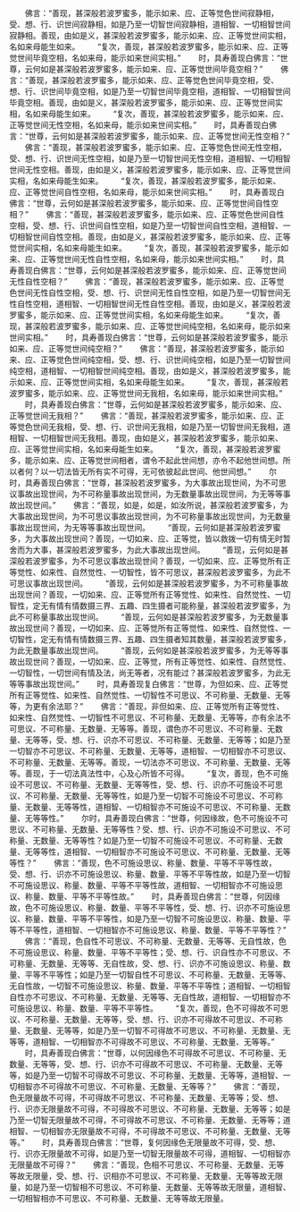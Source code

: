 <!-- { "loadSidebar": true } -->
　　佛言：“善现，甚深般若波罗蜜多，能示如来、应、正等觉色世间寂静相，受、想、行、识世间寂静相，如是乃至一切智世间寂静相，道相智、一切相智世间寂静相。善现，由如是义，甚深般若波罗蜜多，能示如来、应、正等觉世间实相，名如来母能生如来。
　　“复次，善现，甚深般若波罗蜜多，能示如来、应、正等觉世间毕竟空相，名如来母，能示如来世间实相。”
　　时，具寿善现白佛言：“世尊，云何如是甚深般若波罗蜜多，能示如来、应、正等觉世间毕竟空相？”
　　佛言：“善现，甚深般若波罗蜜多，能示如来、应、正等觉色世间毕竟空相，受、想、行、识世间毕竟空相，如是乃至一切智世间毕竟空相，道相智、一切相智世间毕竟空相。善现，由如是义，甚深般若波罗蜜多，能示如来、应、正等觉世间实相，名如来母能生如来。
　　“复次，善现，甚深般若波罗蜜多，能示如来、应、正等觉世间无性空相，名如来母，能示如来世间实相。”
　　时，具寿善现白佛言：“世尊，云何如是甚深般若波罗蜜多，能示如来、应、正等觉世间无性空相？”
　　佛言：“善现，甚深般若波罗蜜多，能示如来、应、正等觉色世间无性空相，受、想、行、识世间无性空相，如是乃至一切智世间无性空相，道相智、一切相智世间无性空相。善现，由如是义，甚深般若波罗蜜多，能示如来、应、正等觉世间实相，名如来母能生如来。
　　“复次，善现，甚深般若波罗蜜多，能示如来、应、正等觉世间自性空相，名如来母，能示如来世间实相。”
　　时，具寿善现白佛言：“世尊，云何如是甚深般若波罗蜜多，能示如来、应、正等觉世间自性空相？”
　　佛言：“善现，甚深般若波罗蜜多，能示如来、应、正等觉色世间自性空相，受、想、行、识世间自性空相，如是乃至一切智世间自性空相，道相智、一切相智世间自性空相。善现，由如是义，甚深般若波罗蜜多，能示如来、应、正等觉世间实相，名如来母能生如来。
　　“复次，善现，甚深般若波罗蜜多，能示如来、应、正等觉世间无性自性空相，名如来母，能示如来世间实相。”
　　时，具寿善现白佛言：“世尊，云何如是甚深般若波罗蜜多，能示如来、应、正等觉世间无性自性空相？”
　　佛言：“善现，甚深般若波罗蜜多，能示如来、应、正等觉色世间无性自性空相，受、想、行、识世间无性自性空相，如是乃至一切智世间无性自性空相，道相智、一切相智世间无性自性空相。善现，由如是义，甚深般若波罗蜜多，能示如来、应、正等觉世间实相，名如来母能生如来。
　　“复次，善现，甚深般若波罗蜜多，能示如来、应、正等觉世间纯空相，名如来母，能示如来世间实相。”
　　时，具寿善现白佛言：“世尊，云何如是甚深般若波罗蜜多，能示如来、应、正等觉世间纯空相？”
　　佛言：“善现，甚深般若波罗蜜多，能示如来、应、正等觉色世间纯空相，受、想、行、识世间纯空相，如是乃至一切智世间纯空相，道相智、一切相智世间纯空相。善现，由如是义，甚深般若波罗蜜多，能示如来、应、正等觉世间实相，名如来母能生如来。
　　“复次，善现，甚深般若波罗蜜多，能示如来、应、正等觉世间无我相，名如来母，能示如来世间实相。”
　　时，具寿善现白佛言：“世尊，云何如是甚深般若波罗蜜多，能示如来、应、正等觉世间无我相？”
　　佛言：“善现，甚深般若波罗蜜多，能示如来、应、正等觉色世间无我相，受、想、行、识世间无我相，如是乃至一切智世间无我相，道相智、一切相智世间无我相。善现，由如是义，甚深般若波罗蜜多，能示如来、应、正等觉世间实相，名如来母能生如来。
　　“复次，善现，甚深般若波罗蜜多，能示如来、应、正等觉世间相者，谓令不起此世间想，亦令不起他世间想。所以者何？以一切法皆无所有实不可得，无可依彼起此世间、他世间想。”
　　尔时，具寿善现白佛言：“世尊，甚深般若波罗蜜多，为大事故出现世间，为不可思议事故出现世间，为不可称量事故出现世间，为无数量事故出现世间，为无等等事故出现世间。”
　　佛言：“善现，如是，如是，如汝所说，甚深般若波罗蜜多，为大事故出现世间，为不可思议事故出现世间，为不可称量事故出现世间，为无数量事故出现世间，为无等等事故出现世间。
　　“善现，云何如是甚深般若波罗蜜多，为大事故出现世间？善现，一切如来、应、正等觉，皆以救拨一切有情无时暂舍而为大事，甚深般若波罗蜜多，为此大事故出现世间。
　　“善现，云何如是甚深般若波罗蜜多，为不可思议事故出现世间？善现，一切如来、应、正等觉所有正等觉性、如来性、自然觉性、一切智性，皆不可思议，甚深般若波罗蜜多，为此不可思议事故出现世间。
　　“善现，云何如是甚深般若波罗蜜多，为不可称量事故出现世间？善现，一切如来、应、正等觉所有正等觉性、如来性、自然觉性、一切智性，定无有情有情数摄三界、五趣、四生摄者可能称量，甚深般若波罗蜜多，为此不可称量事故出现世间。
　　“善现，云何如是甚深般若波罗蜜多，为无数量事故出现世间？善现，一切如来、应、正等觉所有正等觉性、如来性、自然觉性、一切智性，定无有情有情数摄三界、五趣、四生摄者知其数量，甚深般若波罗蜜多，为此无数量事故出现世间。
　　“善现，云何如是甚深般若波罗蜜多，为无等等事故出现世间？善现，一切如来、应、正等觉，所有正等觉性、如来性、自然觉性、一切智性，一切世间有情及法，尚无等者，况有能过？甚深般若波罗蜜多，为此无等等事故出现世间。”
　　时，具寿善现复白佛言：“世尊，为但如来、应、正等觉所有正等觉性、如来性、自然觉性、一切智性不可思议、不可称量、无数量、无等等，为更有余法耶？”
　　佛言：“善现，非但如来、应、正等觉所有正等觉性、如来性、自然觉性、一切智性不可思议、不可称量、无数量、无等等，亦有余法不可思议、不可称量、无数量、无等等。善现，谓色亦不可思议、不可称量、无数量、无等等，受、想、行、识亦不可思议、不可称量、无数量、无等等；如是乃至一切智亦不可思议、不可称量、无数量、无等等，道相智、一切相智亦不可思议、不可称量、无数量、无等等。善现，一切法亦不可思议、不可称量、无数量、无等等。善现，于一切法真法性中，心及心所皆不可得。
　　“复次，善现，色不可施设不可思议、不可称量、无数量、无等等性，受、想、行、识亦不可施设不可思议、不可称量、无数量、无等等性，如是乃至一切智不可施设不可思议、不可称量、无数量、无等等性，道相智、一切相智亦不可施设不可思议、不可称量、无数量、无等等性。”
　　尔时，具寿善现白佛言：“世尊，何因缘故，色不可施设不可思议、不可称量、无数量、无等等性？受、想、行、识亦不可施设不可思议、不可称量、无数量、无等等性？如是乃至一切智不可施设不可思议、不可称量、无数量、无等等性，道相智、一切相智亦不可施设不可思议、不可称量、无数量、无等等性？”
　　佛言：“善现，色不可施设思议、称量、数量、平等不平等性故，受、想、行、识亦不可施设思议、称量、数量、平等不平等性故，如是乃至一切智不可施设思议、称量、数量、平等不平等性故，道相智、一切相智亦不可施设思议、称量、数量、平等不平等性故。”
　　时，具寿善现白佛言：“世尊，何因缘故，色不可施设思议、称量、数量、平等不平等性，受、想、行、识亦不可施设思议、称量、数量、平等不平等性，如是乃至一切智不可施设思议、称量、数量、平等不平等性，道相智、一切相智亦不可施设思议、称量、数量、平等不平等性？”
　　佛言：“善现，色自性不可思议、不可称量、无数量、无等等、无自性故，色不可施设思议、称量、数量、平等不平等性；受、想、行、识自性亦不可思议、不可称量、无数量、无等等、无自性故，受、想、行、识亦不可施设思议、称量、数量、平等不平等性；如是乃至一切智自性不可思议、不可称量、无数量、无等等、无自性故，一切智不可施设思议、称量、数量、平等不平等性；道相智、一切相智自性亦不可思议、不可称量、无数量、无等等、无自性故，道相智、一切相智亦不可施设思议、称量、数量、平等不平等性。
　　“复次，善现，色不可得故不可思议、不可称量、无数量、无等等，受、想、行、识亦不可得故不可思议、不可称量、无数量、无等等，如是乃至一切智不可得故不可思议、不可称量、无数量、无等等，道相智、一切相智亦不可得故不可思议、不可称量、无数量、无等等。”
　　时，具寿善现白佛言：“世尊，以何因缘色不可得故不可思议、不可称量、无数量、无等等，受、想、行、识亦不可得故不可思议、不可称量、无数量、无等等，如是乃至一切智不可得故不可思议、不可称量、无数量、无等等，道相智、一切相智亦不可得故不可思议、不可称量、无数量、无等等？”
　　佛言：“善现，色无限量故不可得，不可得故不可思议、不可称量、无数量、无等等；受、想、行、识亦无限量故不可得，不可得故不可思议、不可称量、无数量、无等等；如是乃至一切智无限量故不可得，不可得故不可思议、不可称量、无数量、无等等；道相智、一切相智亦无限量故不可得，不可得故不可思议、不可称量、无数量、无等等。”
　　时，具寿善现白佛言：“世尊，复何因缘色无限量故不可得，受、想、行、识亦无限量故不可得，如是乃至一切智无限量故不可得，道相智、一切相智亦无限量故不可得？”
　　佛言：“善现，色相不可思议、不可称量、无数量、无等等故无限量，受、想、行、识相亦不可思议、不可称量、无数量、无等等故无限量，如是乃至一切智相不可思议、不可称量、无数量、无等等故无限量，道相智、一切相智相亦不可思议、不可称量、无数量、无等等故无限量。
